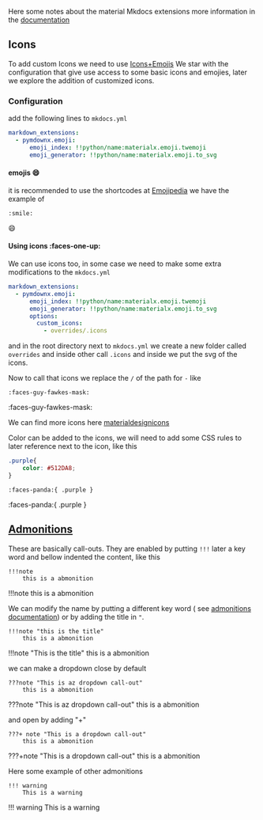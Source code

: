 
Here some notes about the material Mkdocs extensions
more information in the [documentation](https://squidfunk.github.io/mkdocs-material/setup/extensions/python-markdown/)

## Icons

To add custom Icons we need to use [Icons+Emojis](https://squidfunk.github.io/mkdocs-material/reference/icons-emojis/)
We star with the configuration that give use access to some basic icons and emojies, later we explore the addition of
customized icons.

### Configuration 
add the following lines to `mkdocs.yml`
```yml
markdown_extensions:
  - pymdownx.emoji:
      emoji_index: !!python/name:materialx.emoji.twemoji
      emoji_generator: !!python/name:materialx.emoji.to_svg
```
#### emojis :smile: 
it is recommended to use the shortcodes at [Emojipedia](https://emojipedia.org/twitter/)
we have the example of
```commandline
:smile:
```
:smile:

#### Using icons :faces-one-up:
We can use icons too, in some case we need to make some extra modifications to the `mkdocs.yml`
```yml
markdown_extensions:
  - pymdownx.emoji:
      emoji_index: !!python/name:materialx.emoji.twemoji
      emoji_generator: !!python/name:materialx.emoji.to_svg
      options:
        custom_icons:
          - overrides/.icons
```
and in the root directory next to `mkdocs.yml` we create a new folder called `overrides` and inside other call `.icons`
and inside we put the svg of the icons.

Now to call that icons we replace the `/` of the path for `-` like
```commandline
:faces-guy-fawkes-mask:
```
:faces-guy-fawkes-mask:

We can find more icons here [materialdesignicons](https://materialdesignicons.com/)

Color can be added to the icons, we will need to add some CSS rules to later reference next to the icon, like this 
```CSS
.purple{
    color: #512DA8;
}
```
```commandline
:faces-panda:{ .purple }
```
:faces-panda:{ .purple }

## [Admonitions](https://squidfunk.github.io/mkdocs-material/reference/admonitions/#supported-types)

These are basically call-outs. They are enabled by putting `!!!` later a key word
and bellow indented the content, like this 

```
!!!note
    this is a abmonition
```

!!!note
    this is a abmonition

We can modify the name by putting a different key word ( see [admonitions documentation](https://squidfunk.github.io/mkdocs-material/reference/admonitions/#supported-types))
or by adding the title in `"`.

```
!!!note "this is the title"
    this is a abmonition
```
!!!note "This is the title"
    this is a abmonition

we can make a dropdown close by default 

```
???note "This is az dropdown call-out"
    this is a abmonition
```

???note "This is az dropdown call-out"
    this is a abmonition

and open by adding "+"

```
???+ note "This is a dropdown call-out"
    this is a abmonition
```

???+note "This is a dropdown call-out"
    this is a abmonition

Here some example of other admonitions

```commandline
!!! warning
    This is a warning 
```
!!! warning
    This is a warning 
